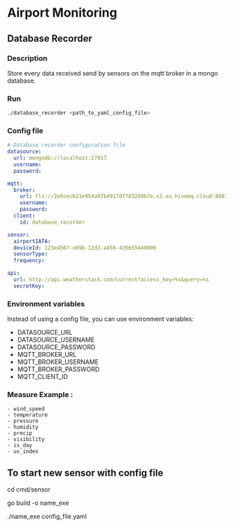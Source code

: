 # Airport Monitoring

## Database Recorder

### Description

Store every data received send by sensors on the mqtt broker in a mongo database.

### Run 

```bash
./database_recorder <path_to_yaml_config_file>
```

### Config file

```yaml
# Database recorder configuration file
datasource:
  url: mongodb://localhost:27017
  username:
  password:

mqtt:
  broker:
    url: tls://2e0cec621e954a97b4917df783269b7e.s2.eu.hivemq.cloud:8883
    username:
    password:
  client:
    id: database_recorder

sensor:
  airportIATA: 
  deviceId: 123e4567-e89b-12d3-a456-426655440000
  sensorType: 
  frequency: 

api:
  url: http://api.weatherstack.com/current?access_key=%s&query=%s
  secretKey: 
```

### Environment variables

Instead of using a config file, you can use environment variables:
- DATASOURCE_URL
- DATASOURCE_USERNAME
- DATASOURCE_PASSWORD
- MQTT_BROKER_URL
- MQTT_BROKER_USERNAME
- MQTT_BROKER_PASSWORD
- MQTT_CLIENT_ID

### Measure Example : 
    - wind_speed
    - temperature
    - pressure
    - humidity
    - precip
    - visibility
    - is_day
    - uv_index

## To start new sensor with config file

cd cmd/sensor

go build -o name_exe

./name_exe config_file.yaml
